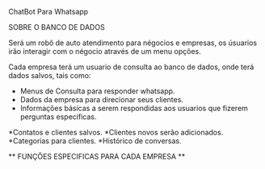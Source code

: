 ChatBot Para Whatsapp

SOBRE O BANCO DE DADOS

Será um robô de auto atendimento para négocios e empresas, os úsuarios irão interagir com o négocio
através de um menu opções.

Cada empresa terá um usuario de consulta ao banco de dados, 
onde terá dados salvos, tais como:
* Menus de Consulta para responder whatsapp.
* Dados da empresa para direcionar seus clientes.
* Informações básicas a serem respondidas aos usuarios que fizerem perguntas especificas.

*Contatos e clientes salvos.
*Clientes novos serão adicionados.
*Categorias para clientes.
*Histórico de conversas.

** FUNÇÕES ESPECIFICAS PARA CADA EMPRESA **